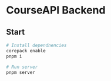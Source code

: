 # CourseAPI Backend

## Start

```bash
# Install dependnencies
corepack enable
pnpm i

# Run server
pnpm server
```